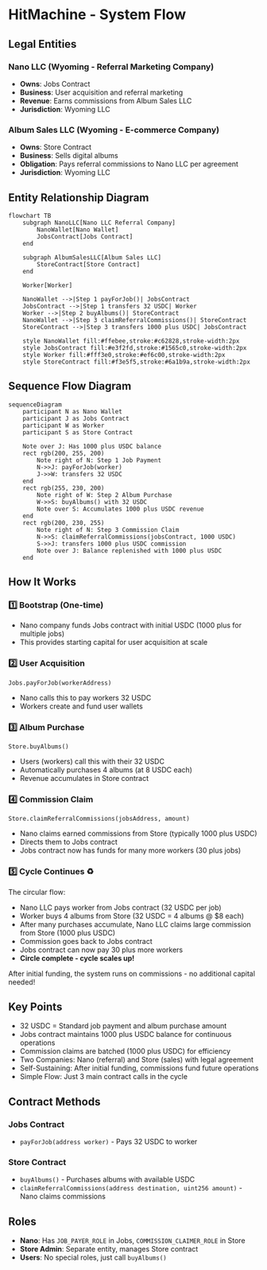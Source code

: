 # HitMachine - System Flow

## Legal Entities

### Nano LLC (Wyoming - Referral Marketing Company)
- **Owns**: Jobs Contract
- **Business**: User acquisition and referral marketing
- **Revenue**: Earns commissions from Album Sales LLC
- **Jurisdiction**: Wyoming LLC

### Album Sales LLC (Wyoming - E-commerce Company)
- **Owns**: Store Contract  
- **Business**: Sells digital albums
- **Obligation**: Pays referral commissions to Nano LLC per agreement
- **Jurisdiction**: Wyoming LLC

## Entity Relationship Diagram

```mermaid
flowchart TB
    subgraph NanoLLC[Nano LLC Referral Company]
        NanoWallet[Nano Wallet]
        JobsContract[Jobs Contract]
    end
    
    subgraph AlbumSalesLLC[Album Sales LLC]
        StoreContract[Store Contract]
    end
    
    Worker[Worker]
    
    NanoWallet -->|Step 1 payForJob()| JobsContract
    JobsContract -->|Step 1 transfers 32 USDC| Worker
    Worker -->|Step 2 buyAlbums()| StoreContract
    NanoWallet -->|Step 3 claimReferralCommissions()| StoreContract
    StoreContract -->|Step 3 transfers 1000 plus USDC| JobsContract
    
    style NanoWallet fill:#ffebee,stroke:#c62828,stroke-width:2px
    style JobsContract fill:#e3f2fd,stroke:#1565c0,stroke-width:2px
    style Worker fill:#fff3e0,stroke:#ef6c00,stroke-width:2px
    style StoreContract fill:#f3e5f5,stroke:#6a1b9a,stroke-width:2px
```

## Sequence Flow Diagram

```mermaid
sequenceDiagram
    participant N as Nano Wallet
    participant J as Jobs Contract
    participant W as Worker
    participant S as Store Contract
    
    Note over J: Has 1000 plus USDC balance
    rect rgb(200, 255, 200)
        Note right of N: Step 1 Job Payment
        N->>J: payForJob(worker)
        J->>W: transfers 32 USDC
    end
    rect rgb(255, 230, 200)
        Note right of W: Step 2 Album Purchase
        W->>S: buyAlbums() with 32 USDC
        Note over S: Accumulates 1000 plus USDC revenue
    end
    rect rgb(200, 230, 255)
        Note right of N: Step 3 Commission Claim
        N->>S: claimReferralCommissions(jobsContract, 1000 USDC)
        S->>J: transfers 1000 plus USDC commission
        Note over J: Balance replenished with 1000 plus USDC
    end
```

## How It Works

### 1️⃣ **Bootstrap** (One-time)
- Nano company funds Jobs contract with initial USDC (1000 plus for multiple jobs)
- This provides starting capital for user acquisition at scale

### 2️⃣ **User Acquisition**
```solidity
Jobs.payForJob(workerAddress)
```
- Nano calls this to pay workers 32 USDC
- Workers create and fund user wallets

### 3️⃣ **Album Purchase**
```solidity
Store.buyAlbums()
```
- Users (workers) call this with their 32 USDC
- Automatically purchases 4 albums (at 8 USDC each)
- Revenue accumulates in Store contract

### 4️⃣ **Commission Claim**
```solidity
Store.claimReferralCommissions(jobsAddress, amount)
```
- Nano claims earned commissions from Store (typically 1000 plus USDC)
- Directs them to Jobs contract
- Jobs contract now has funds for many more workers (30 plus jobs)

### 5️⃣ **Cycle Continues** ♻️

The circular flow:

- Nano LLC pays worker from Jobs contract (32 USDC per job)
- Worker buys 4 albums from Store (32 USDC = 4 albums @ $8 each)
- After many purchases accumulate, Nano LLC claims large commission from Store (1000 plus USDC)
- Commission goes back to Jobs contract
- Jobs contract can now pay 30 plus more workers
- **Circle complete - cycle scales up!**

After initial funding, the system runs on commissions - no additional capital needed!

## Key Points

- 32 USDC = Standard job payment and album purchase amount
- Jobs contract maintains 1000 plus USDC balance for continuous operations
- Commission claims are batched (1000 plus USDC) for efficiency
- Two Companies: Nano (referral) and Store (sales) with legal agreement
- Self-Sustaining: After initial funding, commissions fund future operations
- Simple Flow: Just 3 main contract calls in the cycle

## Contract Methods

### Jobs Contract
- `payForJob(address worker)` - Pays 32 USDC to worker

### Store Contract  
- `buyAlbums()` - Purchases albums with available USDC
- `claimReferralCommissions(address destination, uint256 amount)` - Nano claims commissions

## Roles

- **Nano**: Has `JOB_PAYER_ROLE` in Jobs, `COMMISSION_CLAIMER_ROLE` in Store
- **Store Admin**: Separate entity, manages Store contract
- **Users**: No special roles, just call `buyAlbums()`